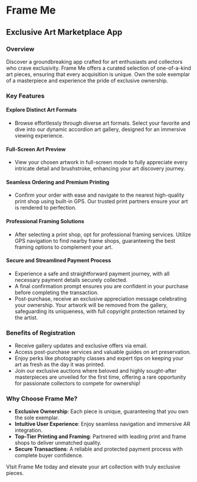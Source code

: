 # Frame Me

## Exclusive Art Marketplace App

### Overview

Discover a groundbreaking app crafted for art enthusiasts and collectors who crave exclusivity. Frame Me offers a curated selection of one-of-a-kind art pieces, ensuring that every acquisition is unique. Own the sole exemplar of a masterpiece and experience the pride of exclusive ownership.

### Key Features

#### Explore Distinct Art Formats

- Browse effortlessly through diverse art formats. Select your favorite and dive into our dynamic accordion art gallery, designed for an immersive viewing experience.

#### Full-Screen Art Preview

- View your chosen artwork in full-screen mode to fully appreciate every intricate detail and brushstroke, enhancing your art discovery journey.

#### Seamless Ordering and Premium Printing

- Confirm your order with ease and navigate to the nearest high-quality print shop using built-in GPS. Our trusted print partners ensure your art is rendered to perfection.

#### Professional Framing Solutions

- After selecting a print shop, opt for professional framing services. Utilize GPS navigation to find nearby frame shops, guaranteeing the best framing options to complement your art.

#### Secure and Streamlined Payment Process

- Experience a safe and straightforward payment journey, with all necessary payment details securely collected.
- A final confirmation prompt ensures you are confident in your purchase before completing the transaction.
- Post-purchase, receive an exclusive appreciation message celebrating your ownership. Your artwork will be removed from the gallery, safeguarding its uniqueness, with full copyright protection retained by the artist.

### Benefits of Registration

- Receive gallery updates and exclusive offers via email.
- Access post-purchase services and valuable guides on art preservation.
- Enjoy perks like photography classes and expert tips on keeping your art as fresh as the day it was printed.
- Join our exclusive auctions where beloved and highly sought-after masterpieces are unveiled for the first time, offering a rare opportunity for passionate collectors to compete for ownership!

### Why Choose Frame Me?

- **Exclusive Ownership**: Each piece is unique, guaranteeing that you own the sole exemplar.
- **Intuitive User Experience**: Enjoy seamless navigation and immersive AR integration.
- **Top-Tier Printing and Framing**: Partnered with leading print and frame shops to deliver unmatched quality.
- **Secure Transactions**: A reliable and protected payment process with complete buyer confidence.

VIsit Frame Me today and elevate your art collection with truly exclusive pieces.
